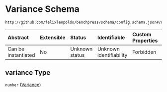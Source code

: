 # Variance Schema

```txt
http://github.com/felixleopoldo/benchpress/schema/config.schema.json#/definitions/notears_dag_sampling/properties/variance
```



| Abstract            | Extensible | Status         | Identifiable            | Custom Properties | Additional Properties | Access Restrictions | Defined In                                                                    |
| :------------------ | :--------- | :------------- | :---------------------- | :---------------- | :-------------------- | :------------------ | :---------------------------------------------------------------------------- |
| Can be instantiated | No         | Unknown status | Unknown identifiability | Forbidden         | Allowed               | none                | [config.schema.json*](../../../out/config.schema.json "open original schema") |

## variance Type

`number` ([Variance](config-definitions-notears-dag-sampling-properties-variance.md))
